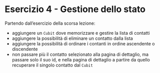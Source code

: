 # Esercizio 4 - Gestione dello stato

Partendo dall’esercizio della scorsa lezione:

- aggiungere un `Cubit` dove memorizzare e gestire la lista di contatti
- aggiungere la possibilità di eliminare un contatto dalla lista
- aggiungere la possibilità di ordinare i contanti in ordine ascendente o discendente
- non passare più il contatto selezionato alla pagina di dettaglio, ma passare solo il suo id, e nella pagina di dettaglio a partire da quello recuperare il singolo contatto dal `Cubit`
